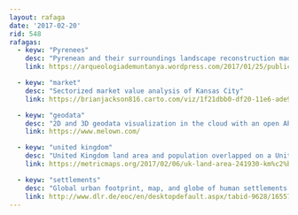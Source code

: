 ```yaml
---
layout: rafaga
date: '2017-02-20'
rid: 548
rafagas:
  - keyw: "Pyrenees"
    desc: "Pyrenean and their surroundings landscape reconstruction made by the DEPART network"
    link: https://arqueologiademuntanya.wordpress.com/2017/01/25/publicats-els-primers-resultats-de-la-xarxa-depart/

  - keyw: "market"
    desc: "Sectorized market value analysis of Kansas City"
    link: https://brianjackson816.carto.com/viz/1f21dbb0-df20-11e6-ade9-0ef7f98ade21/embed_map

  - keyw: "geodata"
    desc: "2D and 3D geodata visualization in the cloud with an open API"
    link: https://www.melown.com/

  - keyw: "united kingdom"
    desc: "United Kingdom land area and population overlapped on a United States map"
    link: https://metricmaps.org/2017/02/06/uk-land-area-241930-km%c2%b2-and-population-64-1-million-overlapped-on-us-map/

  - keyw: "settlements"
    desc: "Global urban footprint, map, and globe of human settlements with a 12m resolution"
    link: http://www.dlr.de/eoc/en/desktopdefault.aspx/tabid-9628/16557_read-40454/
---
```


